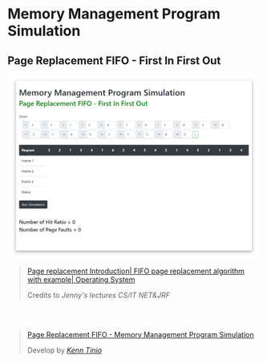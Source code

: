 # Memory Management Program Simulation  
## Page Replacement FIFO - First In First Out
  
<img src="review/fifo.png">  
  
<blockquote className="blockquote text-right">  
	<p className="mb-0"><a href="https://www.youtube.com/watch?v=FWoMSiMep80">Page replacement Introduction| FIFO page replacement algorithm with example| Operating System</a></p>   
	<footer className="blockquote-footer">Credits to <cite title="Source Title">Jenny's lectures CS/IT NET&JRF</cite></footer>  
</blockquote>  
 
<br/><br/>  

<blockquote className="blockquote text-right">  
	<p className="mb-0"><a href="https://github.com/kenntinio/page-replacement-fifo">Page Replacement FIFO - Memory Management Program Simulation</a></p>  
	<footer className="blockquote-footer">Develop by <cite title="Source Title"><a href="https://github.com/kenntinio">Kenn Tinio</a></cite></footer>  
</blockquote>  